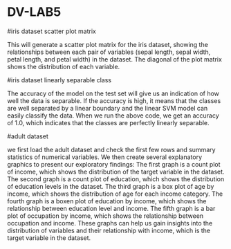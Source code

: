 # DV-LAB5

#iris dataset scatter plot matrix

This will generate a scatter plot matrix for the iris dataset,
showing the relationships between each pair of variables (sepal length, sepal width, petal length, and petal width) in the dataset. 
The diagonal of the plot matrix shows the distribution of each variable.

#iris dataset linearly separable class

The accuracy of the model on the test set will give us an indication of how well the data is separable. 
If the accuracy is high, it means that the classes are well separated by a linear boundary and the linear SVM model can easily classify the data.
When we run the above code, we get an accuracy of 1.0, which indicates that the classes are perfectly linearly separable.

#adult dataset

we first load the adult dataset and check the first few rows and summary statistics of numerical variables.
We then create several explanatory graphics to present our exploratory findings:
The first graph is a count plot of income, which shows the distribution of the target variable in the dataset.
The second graph is a count plot of education, which shows the distribution of education levels in the dataset.
The third graph is a box plot of age by income, which shows the distribution of age for each income category.
The fourth graph is a boxen plot of education by income, which shows the relationship between education level and income.
The fifth graph is a bar plot of occupation by income, which shows the relationship between occupation and income.
These graphs can help us gain insights into the distribution of variables and their relationship with income, which is the target variable in the dataset.
